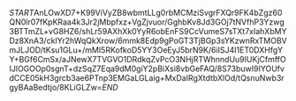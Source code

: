 $START$AnLOwXD7+K99ViVyZB8wbmtLLg0rbMCMziSvgrFXQr9FK4bZgz60QN0lr07fKpKRaa4k3Jr2jMbpfxz+VgZjvuor/GghbKv8Jd3GOj7tNVfhP3Yzwg3BTTmZL+vG8HZ6/shLr59AXhXk0YyR6obEnFS9CcVumeS7sTXt7xIahXbMYDz8XnA3/ckIYr2hWqQkXrow/6mmk8Edp9gPoGT3TjBGp3sYKzwnRxTMOBVmJLJOD/tKsu1GLu+/mMI5RKofkoD5YY3OeEyJ5brN9K/6iISJ4I1ET0DXHfgYY+BGf6CmSx/aJNewX7TVGVO1DRdkqZvPcO3NHjRTWhnndUu9IUKjCfmffOIJlOGOOp0sgnT+dzSqZ7Eqa9dM0giY2pBiXsi8vbGeFAQ/8S73buwI9IYOUfvdCCE05kH3grcb3ae6PTnp3EMGaLGLaig+MxDaIRgXtdtbXlOd/tQsnuNwb3rgyBAaBedtjo/8KLiGLZw=$END$